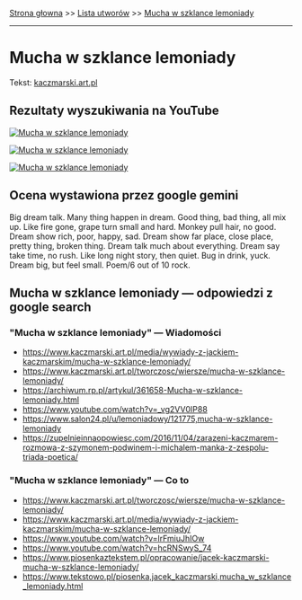 [Strona głowna](../index.md) >> [Lista utworów](../list.md) >> [Mucha w szklance lemoniady](293.md)

---

# Mucha w szklance lemoniady

Tekst: [kaczmarski.art.pl](https://www.kaczmarski.art.pl/tworczosc/wiersze/mucha-w-szklance-lemoniady/)

## Rezultaty wyszukiwania na YouTube

[![Mucha w szklance lemoniady](http://img.youtube.com/vi/7TzqSKxj9I0/0.jpg)](https://www.youtube.com/watch?v=7TzqSKxj9I0 "Jacek Kaczmarski - Mucha w szklance lemoniady - YouTube")

[![Mucha w szklance lemoniady](http://img.youtube.com/vi/NTNcxGVgn9I/0.jpg)](https://www.youtube.com/watch?v=NTNcxGVgn9I "Jacek Kaczmarski - Nasza klasa - YouTube")

[![Mucha w szklance lemoniady](http://img.youtube.com/vi/lrFmiuJhIOw/0.jpg)](https://www.youtube.com/watch?v=lrFmiuJhIOw "Jacek Kaczmarski Mucha w szklance lemoniady - YouTube")

## Ocena wystawiona przez google gemini

Big dream talk. Many thing happen in dream. Good thing, bad thing, all mix up. Like fire gone, grape turn small and hard. Monkey pull hair, no good. Dream show rich, poor, happy, sad. Dream show far place, close place, pretty thing, broken thing.  Dream talk much about everything. Dream say take time, no rush. Like long night story, then quiet. Bug in drink, yuck. Dream big, but feel small. Poem/6 out of 10 rock.


## Mucha w szklance lemoniady — odpowiedzi z google search

### "Mucha w szklance lemoniady" — Wiadomości

 - <https://www.kaczmarski.art.pl/media/wywiady-z-jackiem-kaczmarskim/mucha-w-szklance-lemoniady/>
 - <https://www.kaczmarski.art.pl/tworczosc/wiersze/mucha-w-szklance-lemoniady/>
 - <https://archiwum.rp.pl/artykul/361658-Mucha-w-szklance-lemoniady.html>
 - <https://www.youtube.com/watch?v=_vg2VV0IP88>
 - <https://www.salon24.pl/u/lemoniadowy/121775,mucha-w-szklance-lemoniady>
 - <https://zupelnieinnaopowiesc.com/2016/11/04/zarazeni-kaczmarem-rozmowa-z-szymonem-podwinem-i-michalem-manka-z-zespolu-triada-poetica/>

### "Mucha w szklance lemoniady" — Co to

 - <https://www.kaczmarski.art.pl/tworczosc/wiersze/mucha-w-szklance-lemoniady/>
 - <https://www.kaczmarski.art.pl/media/wywiady-z-jackiem-kaczmarskim/mucha-w-szklance-lemoniady/>
 - <https://www.youtube.com/watch?v=lrFmiuJhIOw>
 - <https://www.youtube.com/watch?v=hcRNSwyS_74>
 - <https://www.piosenkaztekstem.pl/opracowanie/jacek-kaczmarski-mucha-w-szklance-lemoniady/>
 - <https://www.tekstowo.pl/piosenka,jacek_kaczmarski,mucha_w_szklance_lemoniady.html>

